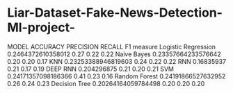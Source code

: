 # Liar-Dataset-Fake-News-Detection-Ml-project-

MODEL                         ACCURACY           PRECISION     RECALL      F1 measure
Logistic Regression     0.2464372610358012         0.27         0.22         0.22
Naive Bayes             0.23357664233576642        0.20         0.20         0.17 
KNN                     0.23253388946819603        0.24         0.22         0.22 
RNN                     0.16835937                 0.21         0.17         0.19
DEEP RNN                0.204296875                0.21         0.20         0.21
SVM                     0.24171357098186366        0.41         0.23         0.16
Random Forest           0.24191866527632952        0.26         0.24         0.23
Decision Tree           0.20264164059784498        0.20         0.20         0.20


